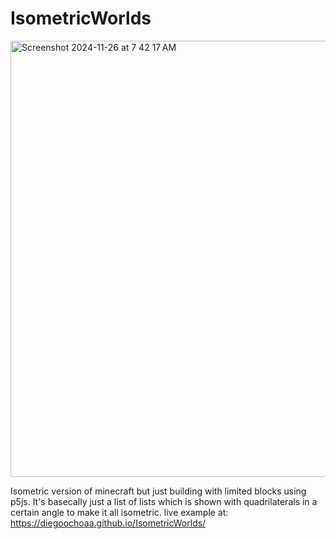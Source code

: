 # IsometricWorlds
 <img width="698" alt="Screenshot 2024-11-26 at 7 42 17 AM" src="https://github.com/user-attachments/assets/e67b5f54-4144-4dac-9135-e2863db3469b">

Isometric version of minecraft but just building with limited blocks using p5js. It's basecally just a list of lists which is shown with quadrilaterals in a certain angle to make it all isometric.
live example at: https://diegoochoaa.github.io/IsometricWorlds/
